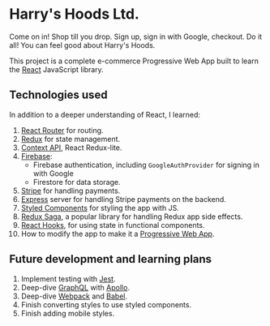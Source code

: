 # Harry's Hoods Ltd.

Come on in! Shop till you drop. Sign up, sign in with Google, checkout. Do it all! You can feel good about Harry's Hoods.

This project is a complete e-commerce Progressive Web App built to learn the [React](https://reactjs.org/) JavaScript library.

## Technologies used

In addition to a deeper understanding of React, I learned:

1. [React Router](https://github.com/ReactTraining/react-router) for routing.
2. [Redux](https://redux.js.org/) for state management.
3. [Context API](https://reactjs.org/docs/context.html), React Redux-lite.
4. [Firebase](https://firebase.google.com/):
   * Firebase authentication, including `GoogleAuthProvider` for signing in with Google
   * Firestore for data storage.
5. [Stripe](https://stripe.com/) for handling payments.
6. [Express](https://expressjs.com/) server for handling Stripe payments on the backend.
7. [Styled Components](https://www.styled-components.com) for styling the app with JS.
8. [Redux Saga](https://github.com/redux-saga/redux-saga), a popular library for handling Redux app side effects.
9. [React Hooks](https://reactjs.org/docs/hooks-intro.html), for using state in functional components.
10. How to modify the app to make it a [Progressive Web App](https://developers.google.com/web/progressive-web-apps).

## Future development and learning plans

1. Implement testing with [Jest](https://jestjs.io/).
2. Deep-dive [GraphQL](https://graphql.org/) with [Apollo](https://github.com/apollographql/react-apollo).
3. Deep-dive [Webpack](https://webpack.js.org/) and [Babel](https://babeljs.io/).
4. Finish converting styles to use styled components.
5. Finish adding mobile styles.
